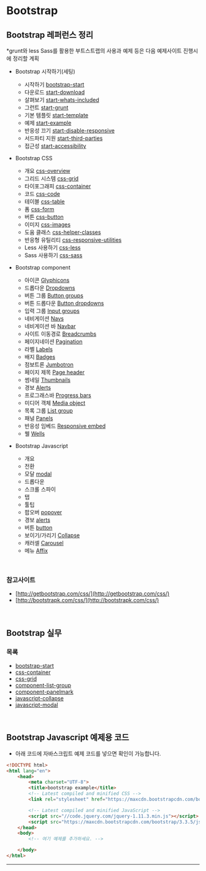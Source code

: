 # Bootstrap 




## Bootstrap 레퍼런스 정리

*grunt와 less Sass를 활용한 부트스트랩의 사용과 예제 등은 다음 예제사이트 진행시에 정리할 계획

- Bootstrap 시작하기(세팅)   
    - 시작하기 [bootstrap-start](docs/bootstrap-start.md)  
    - 다운로드 [start-download](#)  
    - 살펴보기 [start-whats-included](#)  
    - 그런트 [start-grunt](docs/start-grunt.md)  
    - 기본 템플릿 [start-template](docs/start-template.md)  
    - 예제 [start-example](docs/start-example.md)  
    - 반응성 끄기 [start-disable-responsive](#)  
    - 서드파티 지원 [start-third-parties](#)  
    - 접근성 [start-accessibility](#)  

- Bootstrap CSS    
    - 개요 [css-overview](#)  
    - 그리드 시스템 [css-grid](docs/css-grid.md)  
    - 타이포그래피 [css-container](docs/css-container.md)  
    - 코드 [css-code](#)  
    - 테이블 [css-table](docs/css-table.md)  
    - 폼 [css-form](docs/css-form.md)  
    - 버튼 [css-button](docs/css-button.md)  
    - 이미지 [css-images](docs/css-images.md)  
    - 도움 클래스 [css-helper-classes](docs/css-helper-classes.md)  
    - 반응형 유틸리티 [css-responsive-utilities](docs/css-responsive-utilities.md)  
    - Less 사용하기 [css-less](docs/css-less.md)  
    - Sass 사용하기 [css-sass](docs/css-sass.md)

- Bootstrap component   
    - 아이콘 [Glyphicons](docs/component_01_glyphicons.md)
    - 드롭다운 [Dropdowns](docs/component_02_dropdowns.md)
    - 버튼 그룹 [Button groups](docs/component_03_button.md)
    - 버튼 드롭다운 [Button dropdowns](docs/component_04_button_dropdown.md) 
    - 입력 그룹 [Input groups](docs/component_05_input_groups.md)
    - 네비게이션 [Navs](docs/component_06_navs.md)
    - 네비게이션 바 [Navbar](docs/component_07_navbar.md)
    - 사이트 이동경로 [Breadcrumbs](docs/component_08_breadcrumbs.md)
    - 페이지네이션 [Pagination](docs/component_09_pagination.md)
    - 라벨 [Labels](docs/component_10_labels.md)
    - 배지 [Badges](docs/component_11_badges.md)
    - 점보트론 [Jumbotron](docs/component_12_jumbotron.md)
    - 페이지 제목 [Page header](docs/component_13_page_header.md)
    - 썸네일 [Thumbnails](docs/component_14_thumbnails.md)
    - 경보 [Alerts](docs/component_15_alerts.md)
    - 프로그래스바 [Progress bars](docs/component_16_progress_bars.md)
    - 미디어 객체 [Media object](docs/component_17_media_object.md)
    - 목록 그룹 [List group](docs/component_18_list_group.md) 
    - 패널 [Panels](docs/component_19_panelmark.md) 
    - 반응성 임베드 [Responsive embed](docs/component_20_responsive_embed.md)
    - 웰 [Wells](docs/component_21_wells.md)

- Bootstrap Javascript  
    - 개요 [](#)
    - 전환 [](#)
    - 모달 [modal](docs/javascript-modal.md)   
    - 드롭다운 [](#)
    - 스크롤 스파이 [](#)
    - 탭 [](#)
    - 툴팁 [](#)
    - 팝오버 [popover](docs/javascript-popover.md)
    - 경보 [alerts](docs/javascript-alert.md)
    - 버튼 [button](docs/javascript-button.md)
    - 보이기/가리기 [Collapse](docs/javascript-collapse.md)  
    - 캐러셀 [Carousel](docs/javascript-carousel.md)  
    - 메뉴 [Affix](#)
    


<br>

### 참고사이트
  - [http://getbootstrap.com/css/](http://getbootstrap.com/css/)    
  - [http://bootstrapk.com/css/](http://bootstrapk.com/css/)


<br>


## Bootstrap 실무
  
### 목록

* [bootstrap-start](docs/bootstrap-start.md)
* [css-container](docs/css-container.md)
* [css-grid](docs/css-grid.md)
* [component-list-group](docs/component-list-group.md)
* [component-panelmark](docs/component-panelmark.md)  
* [javascript-collapse](docs/javascript-collapse.md)
* [javascript-modal](docs/javascript-modal.md)


<br>


## Bootstrap Javascript 예제용 코드

- 아래 코드에 자바스크립트 예제 코드를 넣으면 확인이 가능합니다.


```html
<!DOCTYPE html>
<html lang="en">
    <head>
        <meta charset="UTF-8">
        <title>bootstrap example</title>
        <!-- Latest compiled and minified CSS -->
        <link rel="stylesheet" href="https://maxcdn.bootstrapcdn.com/bootstrap/3.3.5/css/bootstrap.min.css" integrity="sha512-dTfge/zgoMYpP7QbHy4gWMEGsbsdZeCXz7irItjcC3sPUFtf0kuFbDz/ixG7ArTxmDjLXDmezHubeNikyKGVyQ==" crossorigin="anonymous">

        <!-- Latest compiled and minified JavaScript -->
        <script src="//code.jquery.com/jquery-1.11.3.min.js"></script>
        <script src="https://maxcdn.bootstrapcdn.com/bootstrap/3.3.5/js/bootstrap.min.js" integrity="sha512-K1qjQ+NcF2TYO/eI3M6v8EiNYZfA95pQumfvcVrTHtwQVDG+aHRqLi/ETn2uB+1JqwYqVG3LIvdm9lj6imS/pQ==" crossorigin="anonymous"></script>
    </head>
    <body>
        <!-- 여기 예제를 추가하세요. -->

    </body>
</html>
```


----

